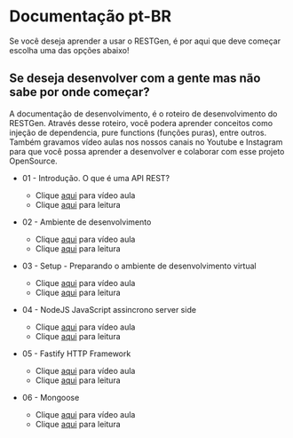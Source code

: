 # Documentação pt-BR

Se você deseja aprender a usar o RESTGen, é por aqui que deve começar escolha uma das opções abaixo!

## Se deseja desenvolver com a gente mas não sabe por onde começar?

A documentação de desenvolvimento, é o roteiro de desenvolvimento do RESTGen. Através desse roteiro, você podera aprender conceitos como injeção de dependencia, pure functions (funções puras), entre outros. Também gravamos vídeo aulas nos nossos canais no Youtube e Instagram para que você possa aprender a desenvolver e colaborar com esse projeto OpenSource.

* 01 - Introdução. O que é uma API REST?
  * Clique [aqui](https://youtu.be/Goh6MhgXMNg) para vídeo aula
  * Clique [aqui](./01Introducao.md) para leitura

* 02 - Ambiente de desenvolvimento
  * Clique [aqui]() para vídeo aula
  * Clique [aqui](./02AmbienteDev.md) para leitura

* 03 - Setup - Preparando o ambiente de desenvolvimento virtual
  * Clique [aqui]() para vídeo aula
  * Clique [aqui](./03Setup.md) para leitura

* 04 - NodeJS JavaScript assincrono server side
  * Clique [aqui]() para vídeo aula
  * Clique [aqui](./04NodeJS.md) para leitura

* 05 - Fastify HTTP Framework
  * Clique [aqui]() para vídeo aula
  * Clique [aqui](./05Fastify.md) para leitura

* 06 - Mongoose
  * Clique [aqui]() para vídeo aula
  * Clique [aqui](./06Mongoose.md) para leitura